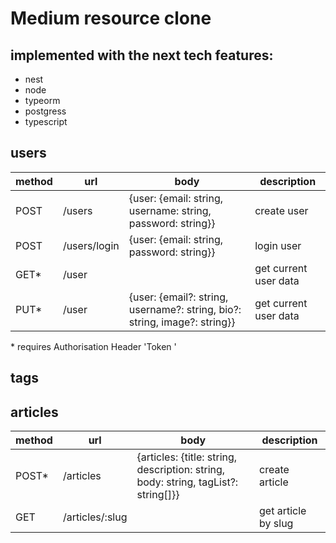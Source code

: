 # Medium resource clone

## implemented with the next tech features:

- nest
- node
- typeorm
- postgress
- typescript

## users

| method | url          | body                                                                      | description           |
| ------ | ------------ | ------------------------------------------------------------------------- | --------------------- |
| POST   | /users       | {user: {email: string, username: string, password: string}}               | create user           |
| POST   | /users/login | {user: {email: string, password: string}}                                 | login user            |
| GET\*  | /user        |                                                                           | get current user data |
| PUT\*  | /user        | {user: {email?: string, username?: string, bio?: string, image?: string}} | get current user data |

\* requires Authorisation Header 'Token <token>'

## tags

## articles

| method | url             | body                                                                               | description         |
| ------ | --------------- | ---------------------------------------------------------------------------------- | ------------------- |
| POST\* | /articles       | {articles: {title: string, description: string, body: string, tagList?: string[]}} | create article      |
| GET    | /articles/:slug |                                                                                    | get article by slug |
